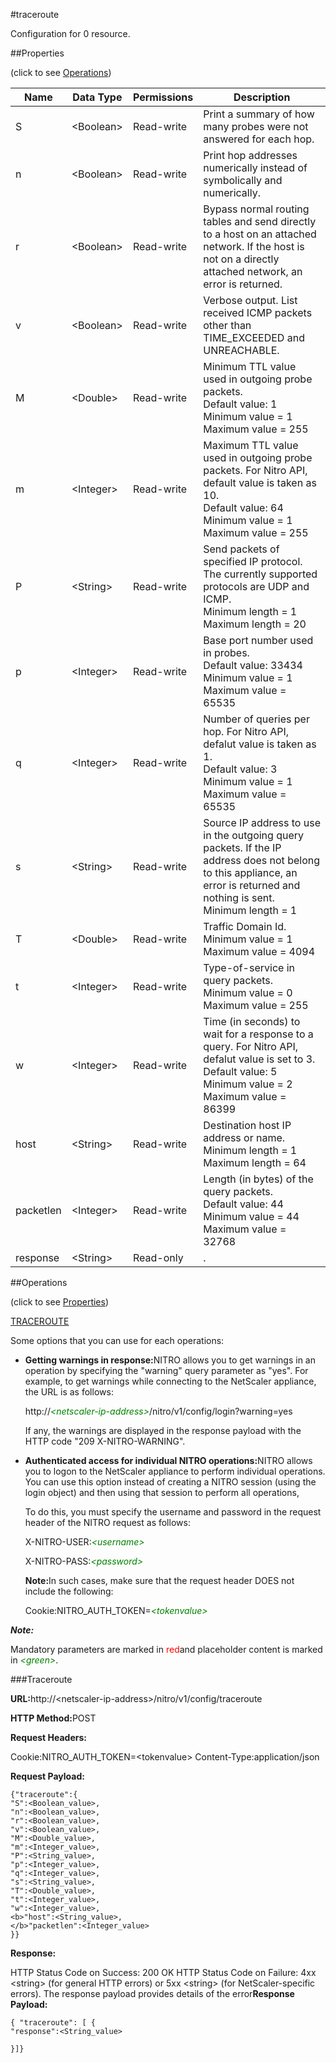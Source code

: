 #traceroute

Configuration for 0 resource.


##Properties 
<span>(click to see [Operations](#opera))</span>


<table><thead><tr><th>Name</th><th>Data Type</th><th>Permissions</th><th>Description</th></tr></thead><tbody><tr><td>S</td><td>&lt;Boolean></td><td>Read-write</td><td>Print a summary of how many probes were not answered for each hop.</td></tr><tr><td>n</td><td>&lt;Boolean></td><td>Read-write</td><td>Print hop addresses numerically instead of symbolically and numerically.</td></tr><tr><td>r</td><td>&lt;Boolean></td><td>Read-write</td><td>Bypass normal routing tables and send directly to a host on an attached network. If the host is not on a directly attached network, an error is returned.</td></tr><tr><td>v</td><td>&lt;Boolean></td><td>Read-write</td><td>Verbose output. List received ICMP packets other than TIME_EXCEEDED and UNREACHABLE.</td></tr><tr><td>M</td><td>&lt;Double></td><td>Read-write</td><td>Minimum TTL value used in outgoing probe packets.<br>Default value: 1<br>Minimum value = 1<br>Maximum value = 255</td></tr><tr><td>m</td><td>&lt;Integer></td><td>Read-write</td><td>Maximum TTL value used in outgoing probe packets. For Nitro API, default value is taken as 10.<br>Default value: 64<br>Minimum value = 1<br>Maximum value = 255</td></tr><tr><td>P</td><td>&lt;String></td><td>Read-write</td><td>Send packets of specified IP protocol. The currently supported protocols are UDP and ICMP.<br>Minimum length = 1<br>Maximum length = 20</td></tr><tr><td>p</td><td>&lt;Integer></td><td>Read-write</td><td>Base port number used in probes.<br>Default value: 33434<br>Minimum value = 1<br>Maximum value = 65535</td></tr><tr><td>q</td><td>&lt;Integer></td><td>Read-write</td><td>Number of queries per hop. For Nitro API, defalut value is taken as 1.<br>Default value: 3<br>Minimum value = 1<br>Maximum value = 65535</td></tr><tr><td>s</td><td>&lt;String></td><td>Read-write</td><td>Source IP address to use in the outgoing query packets. If the IP address does not belong to this appliance, an error is returned and nothing is sent.<br>Minimum length = 1</td></tr><tr><td>T</td><td>&lt;Double></td><td>Read-write</td><td>Traffic Domain Id.<br>Minimum value = 1<br>Maximum value = 4094</td></tr><tr><td>t</td><td>&lt;Integer></td><td>Read-write</td><td>Type-of-service in query packets.<br>Minimum value = 0<br>Maximum value = 255</td></tr><tr><td>w</td><td>&lt;Integer></td><td>Read-write</td><td>Time (in seconds) to wait for a response to a query. For Nitro API, defalut value is set to 3.<br>Default value: 5<br>Minimum value = 2<br>Maximum value = 86399</td></tr><tr><td>host</td><td>&lt;String></td><td>Read-write</td><td>Destination host IP address or name.<br>Minimum length = 1<br>Maximum length = 64</td></tr><tr><td>packetlen</td><td>&lt;Integer></td><td>Read-write</td><td>Length (in bytes) of the query packets.<br>Default value: 44<br>Minimum value = 44<br>Maximum value = 32768</td></tr><tr><td>response</td><td>&lt;String></td><td>Read-only</td><td>.</td></tr></tbody></table>
##Operations 
<span>(click to see [Properties](#prope))</span>


[TRACEROUTE](#trace)


Some options that you can use for each operations:
<ul><li><p><b>Getting warnings in response:</b>NITRO allows you to get warnings in an operation by specifying the "warning" query parameter as "yes". For example, to get warnings while connecting to the NetScaler appliance, the URL is as follows:</p><p>http://<span style="color:green;font-style:italic;">&lt;netscaler-ip-address&gt;</span>/nitro/v1/config/login?warning=yes</p><p>If any, the warnings are displayed in the response payload with the HTTP code "209 X-NITRO-WARNING".</p></li><li><p><b>Authenticated access for individual NITRO operations:</b>NITRO allows you to logon to the NetScaler appliance to perform individual operations. You can use this option instead of creating a NITRO session (using the login object) and then using that session to perform all operations,</p><p>To do this, you must specify the username and password in the request header of the NITRO request as follows:</p><p>X-NITRO-USER:<span style="color:green;font-style:italic;">&lt;username&gt;</span></p><p>X-NITRO-PASS:<span style="color:green;font-style:italic;">&lt;password&gt;</span></p><p><b>Note:</b>In such cases, make sure that the request header DOES not include the following:</p><p>Cookie:NITRO_AUTH_TOKEN=<span style="color:green;font-style:italic;">&lt;tokenvalue&gt;</span></p></li></ul>



***Note:*** 
Mandatory parameters are marked in <span style="color:#FF0000;">red</span>and placeholder content is marked in <span style="color:green;font-style:italic">&lt;green&gt;</span>.

###Traceroute



<b>URL:</b>http://&lt;netscaler-ip-address&gt;/nitro/v1/config/traceroute
<b>HTTP Method:</b>POST
<b>Request Headers:</b>

Cookie:NITRO_AUTH_TOKEN=&lt;tokenvalue&gt;Content-Type:application/json

<b>Request Payload: </b>```{"traceroute":{"S":<Boolean_value>,"n":<Boolean_value>,"r":<Boolean_value>,"v":<Boolean_value>,"M":<Double_value>,"m":<Integer_value>,"P":<String_value>,"p":<Integer_value>,"q":<Integer_value>,"s":<String_value>,"T":<Double_value>,"t":<Integer_value>,"w":<Integer_value>,<b>"host":<String_value>,</b>"packetlen":<Integer_value>}}```
<b>Response:</b>
HTTP Status Code on Success: 200 OKHTTP Status Code on Failure: 4xx &lt;string&gt; (for general HTTP errors) or 5xx &lt;string&gt; (for NetScaler-specific errors). The response payload provides details of the error<b>Response Payload: </b>```{ "traceroute": [ {"response":<String_value>}]}```



